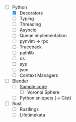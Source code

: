 - [ ] Python
  - [x] Decorators
  - [ ] Typing
  - [ ] Threading
  - [ ] Asyncio
  - [ ] Queue implementation
  - [ ] pynvim -> rpc
  - [ ] Traceback
  - [ ] pathlib
  - [ ] os
  - [ ] sys
  - [ ] json
  - [ ] Context Managers
- [ ] Blender
  - [ ] [Sample code](https://github.com/njanakiev/blender-scripting)
    - [ ] Voronoi Sphere
  - [ ] Python snippets (-> Gist)
- [ ] Rust
  - [ ] Rustlings
  - [ ] Lifetimekata
